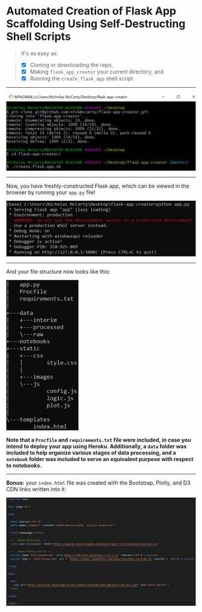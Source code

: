 # Automated Creation of Flask App Scaffolding Using Self-Destructing Shell Scripts

> It's as easy as:

> - [x] Cloning or downloading the repo,
> - [x] Making ```flask_app_creator``` your current directory, and
> - [x] Running the ```create_flask_app``` shell script

---

![](./images/bash_terminal.JPG)

---

Now, you have freshly-constructed Flask app, which can be viewed in the browser by running your ```app.py``` file!

![](./images/command_terminal.JPG)

---

And your file structure now looks like this:

<img src="./images/tree_view2.JPG" alt="Your image title" height="400"/>

**Note that a ```Procfile``` and ```requirements.txt``` file were included, in case you intend to deploy your app using Heroku. Additionally, a ```data``` folder was included to help organize various stages of data processing, and a ```notebook``` folder was included to serve an equivalent purpose with respect to notebooks.**

---

**Bonus:** your ```index.html``` file was created with the Bootstrap, Plotly, and D3 CDN links written into it:

![](./images/homepage.JPG)

